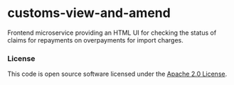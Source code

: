 
# customs-view-and-amend

Frontend microservice providing an HTML UI for checking the status of claims for repayments on overpayments for import charges.

### License

This code is open source software licensed under the [Apache 2.0 License]("http://www.apache.org/licenses/LICENSE-2.0.html").